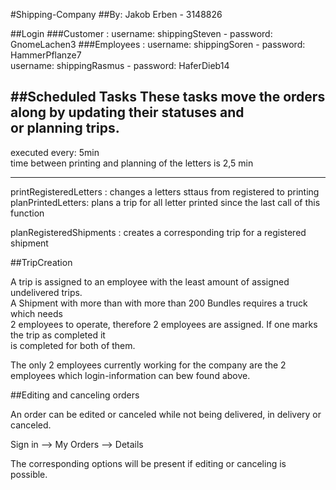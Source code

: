 #Shipping-Company
##By: Jakob Erben - 3148826

##Login
###Customer : 
username: shippingSteven - password: GnomeLachen3
###Employees : 
username: shippingSoren - password: HammerPflanze7  
username: shippingRasmus - password: HaferDieb14

##Scheduled Tasks
These tasks move the orders along by updating their statuses and  
or planning trips.
---
  
executed every: 5min  
time between printing and planning of the letters is 2,5 min

---
printRegisteredLetters : changes a letters sttaus from registered to printing
planPrintedLetters: plans a trip for all letter printed since the last call of this function

planRegisteredShipments : creates a corresponding trip for a registered shipment

##TripCreation

A trip is assigned to an employee with the least amount of assigned undelivered trips.  
A Shipment with more than with more than 200 Bundles requires a truck which needs  
2 employees to operate, therefore 2 employees are assigned. If one marks the trip as completed it  
is completed for both of them.

The only 2 employees currently working for the company are the 2 employees which login-information 
can bew found above.

##Editing and canceling orders

An order can be edited or canceled while not being delivered, in delivery or canceled.  


Sign in --> My Orders --> Details

The corresponding options will be present if editing or canceling is possible.


